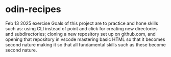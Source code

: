# odin-recipes
Feb 13 2025 exercise
Goals of this project are to practice and hone skills such as:
using CLI instead of point and click for creating new directories and subdirectories; cloning a new repository set up on github.com, and opening that repository in vscode
mastering basic HTML so that it becomes second nature
making it so that all fundamental skills such as these become second nature.